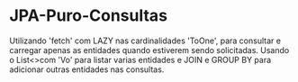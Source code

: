 # JPA-Puro-Consultas
Utilizando 'fetch' com LAZY nas cardinalidades 'ToOne', para consultar e carregar apenas as entidades quando estiverem sendo solicitadas. Usando o List&lt;>com 'Vo' para listar varias entidades e JOIN e GROUP BY para adicionar outras entidades nas consultas.

